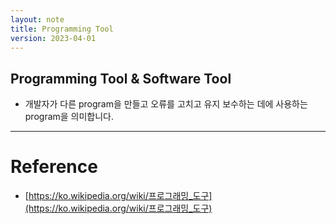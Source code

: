 ```yaml
---
layout: note
title: Programming Tool
version: 2023-04-01
---
```





## Programming Tool & Software Tool

- 개발자가 다른 program을 만들고 오류를 고치고 유지 보수하는 데에 사용하는 program을 의미합니다.




---




# Reference

- [https://ko.wikipedia.org/wiki/프로그래밍_도구](https://ko.wikipedia.org/wiki/프로그래밍_도구)